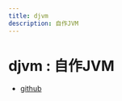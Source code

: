```yaml
---
title: djvm
description: 自作JVM
---
```


# djvm : 自作JVM

- [github](https://github.com/yamader/djvm.git)
